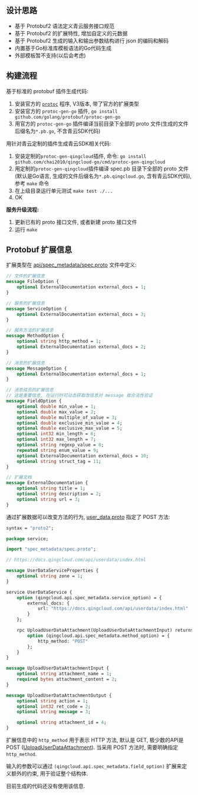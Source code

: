 ## 设计思路

- 基于 Protobuf2 语法定义青云服务接口规范
- 基于 Protobuf2 的扩展特性, 增加自定义的元数据
- 基于 Protobuf2 生成的输入和输出参数结构进行 json 的编码和解码
- 内置基于Go标准库模板语法的Go代码生成
- 外部模板暂不支持(以后会考虑)

## 构建流程

基于标准的 protobuf 插件生成代码:

1. 安装官方的 [`protoc`](https://github.com/google/protobuf/releases) 程序, V3版本, 带了官方的扩展类型
1. 安装官方的 `protoc-gen-go` 插件, `go install github.com/golang/protobuf/protoc-gen-go`
1. 用官方的 `protoc-gen-go` 插件编译当前目录下全部的 proto 文件(生成的文件后缀名为`*.pb.go`, 不含青云SDK代码)

用针对青云定制的插件生成青云SDK相关代码:

1. 安装定制的`protoc-gen-qingcloud`插件, 命令: `go install github.com/chai2010/qingcloud-go/cmd/protoc-gen-qingcloud`
1. 用定制的`protoc-gen-qingcloud`插件编译 spec.pb 目录下全部的 proto 文件(默认是Go语言, 生成的文件后缀名为`*.pb.qingcloud.go`, 含有青云SDK代码), 参考 `make` 命令
1. 在上级目录运行单元测试 `make test ./...`
1. OK


**服务升级流程:**

1. 更新已有的 proto 接口文件, 或者新建 proto 接口文件
1. 运行 `make`

## Protobuf 扩展信息

扩展类型在 [api/spec_metadata/spec.proto](./spec_metadata/spec.proto) 文件中定义:

```proto
// 文件的扩展信息
message FileOption {
	optional ExternalDocumentation external_docs = 1;
}

// 服务的扩展信息
message ServiceOption {
	optional ExternalDocumentation external_docs = 3;
}

// 服务方法的扩展信息
message MethodOption {
	optional string http_method = 1;
	optional ExternalDocumentation external_docs = 2;
}

// 消息的扩展信息
message MessageOption {
	optional ExternalDocumentation external_docs = 1;
}

// 消息成员的扩展信息
// 这是重要信息, 在运行时可动态获取改信息对 message 做合法性验证
message FieldOption {
	optional double min_value = 1;
	optional double max_value = 2;
	optional double multiple_of_value = 3;
	optional double exclusive_min_value = 4;
	optional double exclusive_max_value = 5;
	optional int32 min_length = 6;
	optional int32 max_length = 7;
	optional string regexp_value = 8;
	repeated string enum_value = 9;
	optional ExternalDocumentation external_docs = 10;
	optional string struct_tag = 11;
}

// 扩展文档
message ExternalDocumentation {
	optional string title = 1;
	optional string description = 2;
	optional string url = 3;
}
```

通过扩展数据可以改变方法的行为, [user_data.proto](./user_data.proto) 指定了 POST 方法:

```proto
syntax = "proto2";

package service;

import "spec_metadata/spec.proto";

// https://docs.qingcloud.com/api/userdata/index.html

message UserDataServiceProperties {
	optional string zone = 1;
}

service UserDataService {
	option (qingcloud.api.spec_metadata.service_option) = {
		external_docs: {
			url: "https://docs.qingcloud.com/api/userdata/index.html"
		}
	};

	rpc UploadUserDataAttachment(UploadUserDataAttachmentInput) returns (UploadUserDataAttachmentOutput) {
		option (qingcloud.api.spec_metadata.method_option) = {
			http_method: "POST"
		};
	}
}

message UploadUserDataAttachmentInput {
	optional string attachment_name = 1;
	required bytes attachment_content = 2;
}

message UploadUserDataAttachmentOutput {
	optional string action = 1;
	optional int32 ret_code = 2;
	optional string message = 3;

	optional string attachment_id = 4;
}
```

扩展信息中的 `http_method` 用于表示 HTTP 方法, 默认是 GET, 极少数的API是 POST ([UploadUserDataAttachment](https://docs.qingcloud.com/api/userdata/upload_userdata_attachment.html)). 当采用 POST 方法时,
需要明确指定 `http_method`.

输入的参数可以通过 `(qingcloud.api.spec_metadata.field_option)` 扩展来定义额外的约束, 用于验证整个结构体.

目前生成的代码还没有使用该信息.

